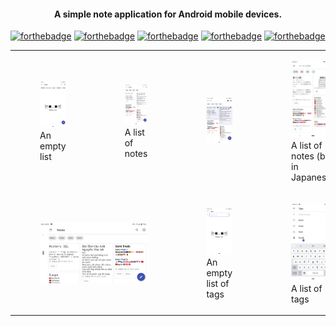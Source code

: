 <h4 align="center">A simple note application for Android mobile devices.</h4>

[![forthebadge](https://forthebadge.com/images/badges/built-for-android.svg)](https://forthebadge.com)
[![forthebadge](https://forthebadge.com/images/badges/contains-tasty-spaghetti-code.svg)](https://forthebadge.com)
[![forthebadge](https://forthebadge.com/images/badges/ctrl-c-ctrl-v.svg)](https://forthebadge.com)
[![forthebadge](https://forthebadge.com/images/badges/powered-by-coffee.svg)](https://forthebadge.com)
[![forthebadge](https://forthebadge.com/images/badges/0-percent-optimized.svg)](https://forthebadge.com)

<table width="100%">
    <tr>
       <td width="25%"> 
            <figure> 
                <img src="app/src/main/res/drawable/notes_fragment_no_note.png"/>
                <figcaption>An empty list</figcaption> 
            </figure>
       </td>  
       <td width="25%"> 
            <figure> 
                <img src="app/src/main/res/drawable/notes_fragment.png"/>
                <figcaption>A list of notes</figcaption> 
            </figure>
       </td> 
       <td width="25%"> 
            <figure> 
                <img src="app/src/main/res/drawable/notes_fragment_multi_selection.png"/>
                <figcaption></figcaption> 
            </figure>
       </td> 
       <td width="25%"> 
            <figure> 
                <img src="app/src/main/res/drawable/notes_fragment_ja.png"/>
                <figcaption>A list of notes (but in Japanese)</figcaption> 
            </figure>
       </td>
    </tr>
    <tr>
        <td width="50%" colspan="2"> 
            <figure> 
                <img src="app/src/main/res/drawable/notes_fragment_horizontal.png"/>
                <figcaption></figcaption> 
            </figure>
        </td>
        <td width="25%"> 
            <figure> 
                <img src="app/src/main/res/drawable/tags_fragment_no_tags.png"/>
                <figcaption>An empty list of tags</figcaption> 
            </figure>
        </td>
        <td width="25%"> 
            <figure> 
                <img src="app/src/main/res/drawable/tags_fragment.png"/>
                <figcaption>A list of tags</figcaption> 
            </figure>
        </td>
    </tr>
</table>
